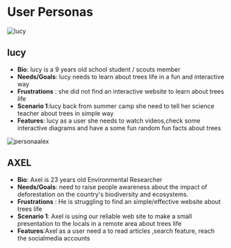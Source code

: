 # User Personas

![lucy](https://ibb.co/nb0spqR)

## lucy

- **Bio**:  lucy is  a  9 years old  school student / scouts member
- **Needs/Goals**: lucy  needs to learn about trees life in a fun and interactive way
- **Frustrations** : she did not find an interactive website  to learn about trees life
- **Scenario 1**:lucy back from summer camp she need to tell her science teacher about trees in simple way
- **Features**: lucy as a user she needs to watch videos,check some interactive diagrams and have a some fun random fun facts about trees

![personaalex](https://user-images.githubusercontent.com/124396156/229545830-127f5ddc-6d41-49a5-b6e7-522f6e09bebd.jpg)

## AXEL

- **Bio**:  Axel is 23 years old Environmental Researcher
- **Needs/Goals**:  need to  raise  people awareness about the impact of deforestation on the country's biodiversity and ecosystems.
- **Frustrations** : He is struggling to find an simple/effective website about trees life  
- **Scenario 1**:  Axel is using our  reliable  web site to make a small presentation  to the locals in a remote area about trees life
- **Features**:Axel as a user  need a to read  articles ,search feature, reach the socialmedia accounts  
  
